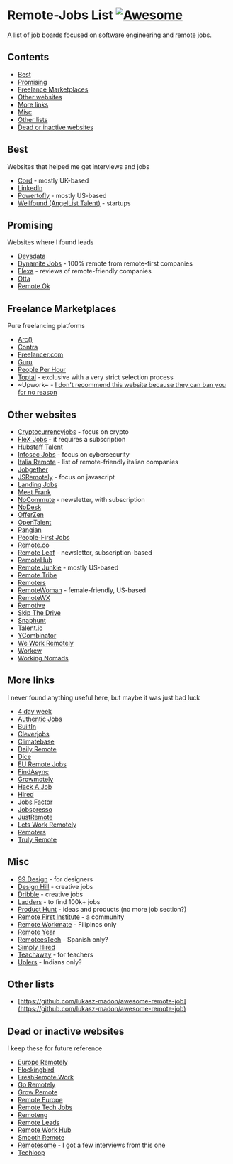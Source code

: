 # Remote-Jobs List [![Awesome](https://awesome.re/badge.svg)](https://awesome.re)

A list of job boards focused on software engineering and remote jobs.

## Contents
- [Best](#best)
- [Promising](#promising)
- [Freelance Marketplaces](#freelance-marketplaces)
- [Other websites](#other-websites)
- [More links](#more-links)
- [Misc](#misc)
- [Other lists](#other-lists)
- [Dead or inactive websites](#dead-or-inactive-websites)

## Best
Websites that helped me get interviews and jobs
- [Cord](https://cord.co/) - mostly UK-based
- [LinkedIn](https://www.linkedin.com/jobs/)
- [Powertofly](https://powertofly.com/jobs/) - mostly US-based
- [Wellfound (AngelList Talent)](https://angel.co/) - startups

## Promising
Websites where I found leads
- [Devsdata](https://devsdata.com/careers/)
- [Dynamite Jobs](https://dynamitejobs.com/) - 100% remote from remote-first companies
- [Flexa](https://flexa.careers/) - reviews of remote-friendly companies
- [Otta](https://otta.com)
- [Remote Ok](https://remoteok.com)

## Freelance Marketplaces
Pure freelancing platforms
- [Arc()](https://arc.dev)
- [Contra](https://contra.com)
- [Freelancer.com](https://www.freelancer.com/)
- [Guru](https://www.guru.com/)
- [People Per Hour](https://www.peopleperhour.com/)
- [Toptal](https://www.toptal.com/) - exclusive with a very strict selection process
- ~Upwork~ - [I don't recommend this website because they can ban you for no reason](https://medium.com/@albertorossotto/about-the-right-to-be-forgotten-1d50f1f66a45)

## Other websites
- [Cryptocurrencyjobs](https://cryptocurrencyjobs.co/) - focus on crypto
- [FleX Jobs](https://www.flexjobs.com) - it requires a subscription
- [Hubstaff Talent](https://hubstafftalent.net)
- [Infosec Jobs](https://infosec-jobs.com/) - focus on cybersecurity
- [Italia Remote](https://italiaremote.com/companies) - list of remote-friendly italian companies
- [Jobgether](https://en.jobgether.com)
- [JSRemotely](https://jsremotely.com/) - focus on javascript
- [Landing Jobs](https://landing.jobs)
- [Meet Frank](https://meetfrank.com)
- [NoCommute](https://www.nocommutejob.com/) - newsletter, with subscription
- [NoDesk](https://nodesk.co)
- [OfferZen](https://www.offerzen.com)
- [OpenTalent](https://opentalent.co)
- [Pangian](https://pangian.com)
- [People-First Jobs](https://peoplefirstjobs.com)
- [Remote.co](https://remote.co)
- [Remote Leaf](https://remoteleaf.com/) - newsletter, subscription-based
- [RemoteHub](https://www.remotehub.com)
- [Remote Junkie](https://jobs.remoteworkjunkie.com) - mostly US-based
- [Remote Tribe](https://www.remotetribe.life)
- [Remoters](https://remoters.net)
- [RemoteWoman](https://remotewoman.com) - female-friendly, US-based
- [RemoteWX](https://remotewx.com)
- [Remotive](https://remotive.com)
- [Skip The Drive](https://www.skipthedrive.com)
- [Snaphunt](https://snaphunt.com)
- [Talent.io](https://www.talent.io/p/en-fr/home)
- [YCombinator](https://www.ycombinator.com/jobs/role/all/remote/)
- [We Work Remotely](https://weworkremotely.com)
- [Workew](https://workew.com)
- [Working Nomads](https://www.workingnomads.com/jobs)

## More links
I never found anything useful here, but maybe it was just bad luck
- [4 day week](https://4dayweek.io/)
- [Authentic Jobs](https://authenticjobs.com)
- [BuiltIn](https://builtin.com/)
- [Cleverjobs](https://cleverjobs.net)
- [Climatebase](https://climatebase.org/)
- [Daily Remote](https://dailyremote.com)
- [Dice](https://www.dice.com)
- [EU Remote Jobs](https://euremotejobs.com)
- [FindAsync](https://www.findasync.com/?job-categories=back-end-programming)
- [Growmotely](https://www.growmotely.com/job-board/)
- [Hack A Job](https://hackajob.co/)
- [Hired](https://hired.com/)
- [Jobs Factor](https://jobsfactor.eu)
- [Jobspresso](https://jobspresso.co/)
- [JustRemote](https://justremote.co)
- [Lets Work Remotely](https://www.letsworkremotely.com)
- [Remoters](https://www.remoters.me)
- [Truly Remote](https://trulyremote.co)

## Misc
- [99 Design](https://99designs.com) - for designers
- [Design Hill](https://www.designhill.com) - creative jobs
- [Dribble](https://dribbble.com) - creative jobs
- [Ladders](https://www.theladders.com) - to find 100k+ jobs
- [Product Hunt](https://www.producthunt.com) - ideas and products (no more job section?)
- [Remote First Institute](https://remote-first.institute) - a community
- [Remote Workmate](https://www.linkedin.com/company/remote-workmate/) - Filipinos only
- [Remote Year](https://linktr.ee/remoteyear)
- [RemoteesTech](https://www.remoteestech.com/) - Spanish only?
- [Simply Hired](http://www.simplyhired.com/)
- [Teachaway](https://www.teachaway.com/) - for teachers
- [Uplers](https://www.uplers.com/) - Indians only?

## Other lists
- [https://github.com/lukasz-madon/awesome-remote-job](https://github.com/lukasz-madon/awesome-remote-job)

## Dead or inactive websites
I keep these for future reference
- [Europe Remotely](http://europeremotely.com/)
- [Flockingbird](https://search.flockingbird.social/)
- [FreshRemote.Work](https://freshremote.work)
- [Go Remotely](https://goremotely.net)
- [Grow Remote](https://jobs.growremote.ie/home/)
- [Remote Europe](https://remote-europe.com)
- [Remote Tech Jobs](https://www.remotetechjobs.com)
- [Remoteng](https://remoteng.com)
- [Remote Leads](https://remoteleads.io/)
- [Remote Work Hub](https://remoteworkhub.com/)
- [Smooth Remote](https://smoothremote.com)
- [Remotesome](https://www.remotesome.com) - I got a few interviews from this one
- [Techloop](https://jobs.techloop.io)
